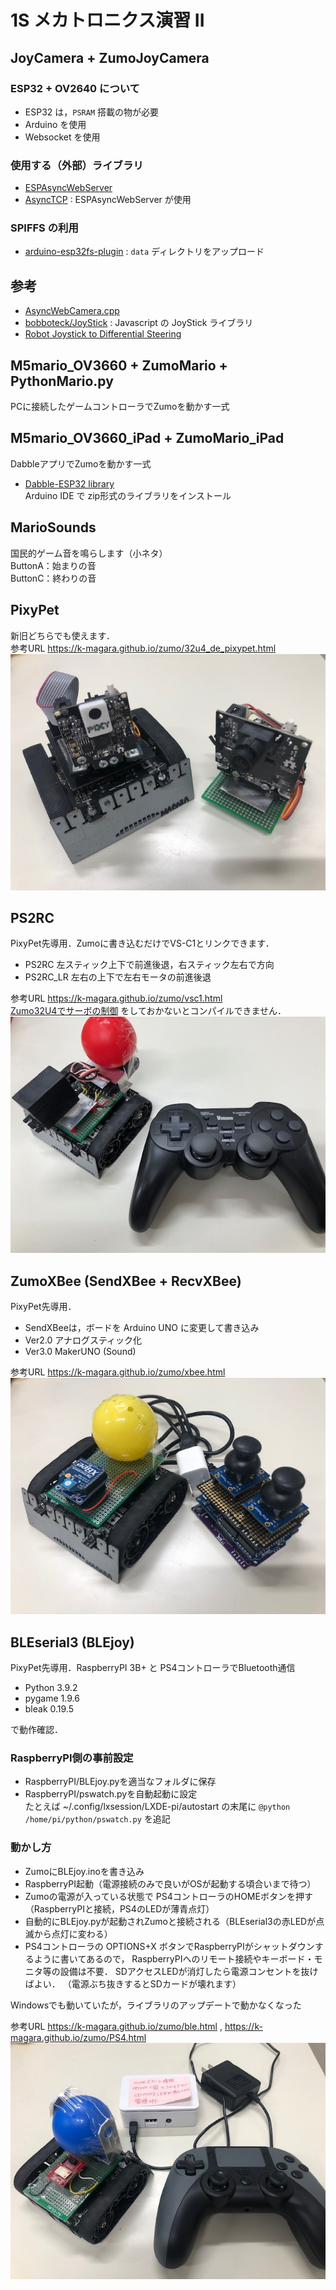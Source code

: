 # 1S メカトロニクス演習 II

## JoyCamera + ZumoJoyCamera

### ESP32 + OV2640 について

- ESP32 は，`PSRAM` 搭載の物が必要
- Arduino を使用
- Websocket を使用

### 使用する（外部）ライブラリ

- [ESPAsyncWebServer](https://github.com/me-no-dev/ESPAsyncWebServer)
- [AsyncTCP](https://github.com/me-no-dev/AsyncTCP) : ESPAsyncWebServer が使用

### SPIFFS の利用

- [arduino-esp32fs-plugin](https://github.com/me-no-dev/arduino-esp32fs-plugin) : `data` ディレクトリをアップロード

## 参考

- [AsyncWebCamera.cpp](https://gist.github.com/me-no-dev/d34fba51a8f059ac559bf62002e61aa3)
- [bobboteck/JoyStick](https://github.com/bobboteck/JoyStick) : Javascript の JoyStick ライブラリ
- [Robot Joystick to Differential Steering](https://www.impulseadventure.com/elec/robot-differential-steering.html)

## M5mario_OV3660 + ZumoMario + PythonMario.py

PCに接続したゲームコントローラでZumoを動かす一式

## M5mario_OV3660_iPad + ZumoMario_iPad

DabbleアプリでZumoを動かす一式

- [Dabble-ESP32 library](https://thestempedia.com/download/24469/)  
Arduino IDE で zip形式のライブラリをインストール


## MarioSounds

国民的ゲーム音を鳴らします（小ネタ）  
ButtonA：始まりの音  
ButtonC：終わりの音  


## PixyPet

新旧どちらでも使えます．  
参考URL https://k-magara.github.io/zumo/32u4_de_pixypet.html  
![イメージ図](/img/PixyPet.jpg)


## PS2RC

PixyPet先導用．Zumoに書き込むだけでVS-C1とリンクできます．

- PS2RC 左スティック上下で前進後退，右スティック左右で方向
- PS2RC_LR 左右の上下で左右モータの前進後退

参考URL https://k-magara.github.io/zumo/vsc1.html  
[Zumo32U4でサーボの制御](https://k-magara.github.io/zumo/servo.html) をしておかないとコンパイルできません．  
![イメージ図](/img/VSC1.jpg)


## ZumoXBee (SendXBee + RecvXBee)

PixyPet先導用．

- SendXBeeは，ボードを Arduino UNO に変更して書き込み
- Ver2.0 アナログスティック化
- Ver3.0 MakerUNO (Sound)

参考URL https://k-magara.github.io/zumo/xbee.html  
![イメージ図](/img/ZumoXBee.jpg)


## BLEserial3 (BLEjoy)

PixyPet先導用．RaspberryPI 3B+ と PS4コントローラでBluetooth通信  

- Python 3.9.2  
- pygame 1.9.6  
- bleak 0.19.5  

で動作確認．

### RaspberryPI側の事前設定
- RaspberryPI/BLEjoy.pyを適当なフォルダに保存  
- RaspberryPI/pswatch.pyを自動起動に設定  
  たとえば ~/.config/lxsession/LXDE-pi/autostart の末尾に `@python /home/pi/python/pswatch.py` を追記  

### 動かし方
- ZumoにBLEjoy.inoを書き込み
- RaspberryPI起動（電源接続のみで良いがOSが起動する頃合いまで待つ）
- Zumoの電源が入っている状態で PS4コントローラのHOMEボタンを押す（RaspberryPIと接続，PS4のLEDが薄青点灯）
- 自動的にBLEjoy.pyが起動されZumoと接続される（BLEserial3の赤LEDが点滅から点灯に変わる）
- PS4コントローラの OPTIONS+X ボタンでRaspberryPIがシャットダウンするように書いてあるので，
RaspberryPIへのリモート接続やキーボード・モニタ等の設備は不要．
SDアクセスLEDが消灯したら電源コンセントを抜けばよい．
（電源ぶち抜きするとSDカードが壊れます）

Windowsでも動いていたが，ライブラリのアップデートで動かなくなった

参考URL https://k-magara.github.io/zumo/ble.html , https://k-magara.github.io/zumo/PS4.html 
![イメージ図](/img/BLEserial3.jpg)

